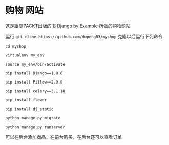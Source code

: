 # 购物 网站

这是跟随PACKT出版的书 [Django by Example](http://djangobyexample.com/) 所做的购物网站

运行 `git clone https://github.com/dupeng83/myshop` 克隆以后运行下列命令:

`cd myshop`

`virtualenv my_env`

`source my_env/bin/activate`

`pip install Django==1.8.6`

`pip install Pillow==2.9.0`

`pip install celery==3.1.18`

`pip install flower`

`pip install dj_static`

`python manage.py migrate`

`python manage.py runserver`

可以在后台添加商品，在前台购买，在后台还可以查看订单
